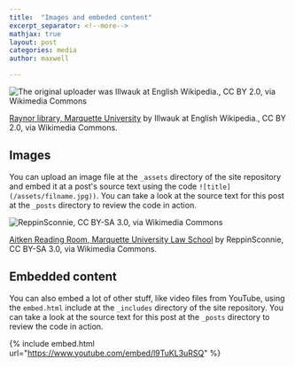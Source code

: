```yaml
---
title:  "Images and embeded content"
excerpt_separator: <!--more-->
mathjax: true
layout: post
categories: media
author: maxwell

---
```


![The original uploader was Illwauk at English Wikipedia., CC BY 2.0, via Wikimedia Commons](https://upload.wikimedia.org/wikipedia/commons/f/f9/Raynor_library%2C_Marquette_University.jpg)

[Raynor library, Marquette University](https://commons.wikimedia.org/wiki/File:Raynor_library,_Marquette_University.jpg) by Illwauk at English Wikipedia., CC BY 2.0, via Wikimedia Commons.

<!--more-->

## Images

You can upload an image file at the `_assets` directory of the site repository and embed it at a post's source text using the code `![title](/assets/filname.jpg))`. You can take a look at the source text for this post at the `_posts` directory to review the code in action.

![ReppinSconnie, CC BY-SA 3.0, via Wikimedia Commons](https://upload.wikimedia.org/wikipedia/commons/f/f5/Aitken_Reading_Room%2C_Marquette_University_Law_School.jpg)

[Aitken Reading Room, Marquette University Law School](https://commons.wikimedia.org/wiki/File:Aitken_Reading_Room,_Marquette_University_Law_School.jpg) by ReppinSconnie, CC BY-SA 3.0, via Wikimedia Commons.

## Embedded content

You can also embed a lot of other stuff, like video files from YouTube, using the `embed.html` include at the `_includes` directory of the site repository. You can take a look at the source text for this post at the `_posts` directory to review the code in action.

{% include embed.html url="https://www.youtube.com/embed/l9TuKL3uRSQ" %}

